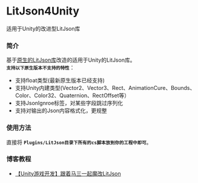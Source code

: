 # LitJson4Unity
适用于Unity的改进型LitJson库  

### 简介  
基于[原生的LitJson库](https://github.com/LitJSON/litjson)改造的适用于Unity的LitJson库。  
**`支持以下原生版本不支持的特性`**： 
* 支持float类型(最新原生版本已经支持)  
* 支持Unity内建类型(Vector2、Vector3、Rect、AnimationCure、Bounds、Color、Color32、Quaternion、RectOffset等）
* 支持JsonIgnroe标签，对某些字段跳过序列化  
* 支持对输出的Json内容格式化，更规整  

### 使用方法  
直接将 **`Plugins/LitJson目录下所有的cs脚本放到你的工程中即可`**。  

### 博客教程  
* [【Unity游戏开发】跟着马三一起魔改LitJson](https://www.cnblogs.com/msxh/p/12541159.html)  
